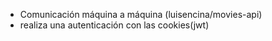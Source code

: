 - Comunicación máquina a máquina (luisencina/movies-api)
- realiza una autenticación con las cookies(jwt)